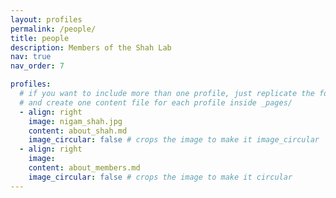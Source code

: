 ```yaml
---
layout: profiles
permalink: /people/
title: people
description: Members of the Shah Lab
nav: true
nav_order: 7

profiles:
  # if you want to include more than one profile, just replicate the following block
  # and create one content file for each profile inside _pages/
  - align: right
    image: nigam_shah.jpg
    content: about_shah.md
    image_circular: false # crops the image to make it image_circular
  - align: right
    image: 
    content: about_members.md
    image_circular: false # crops the image to make it circular
---
```



